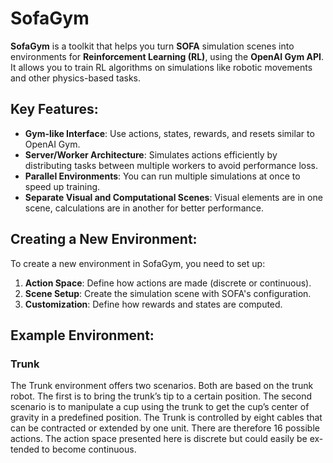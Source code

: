 # SofaGym

**SofaGym** is a toolkit that helps you turn **SOFA** simulation scenes into environments for **Reinforcement Learning (RL)**, using the **OpenAI Gym API**. It allows you to train RL algorithms on simulations like robotic movements and other physics-based tasks.

## Key Features:

- **Gym-like Interface**: Use actions, states, rewards, and resets similar to OpenAI Gym.
- **Server/Worker Architecture**: Simulates actions efficiently by distributing tasks between multiple workers to avoid performance loss.
- **Parallel Environments**: You can run multiple simulations at once to speed up training.
- **Separate Visual and Computational Scenes**: Visual elements are in one scene, calculations are in another for better performance.

## Creating a New Environment:
To create a new environment in SofaGym, you need to set up:
1. **Action Space**: Define how actions are made (discrete or continuous).
2. **Scene Setup**: Create the simulation scene with SOFA's configuration.
3. **Customization**: Define how rewards and states are computed.

## Example Environment:

### Trunk

The Trunk environment offers two scenarios.  Both are based on the trunk robot.  The first is to bring the trunk’s tip to a certain position. The second scenario is to manipulate a cup using the trunk to get the cup’s center of gravity in a predefined position. The  Trunk  is  controlled  by  eight  cables  that can be contracted or extended by one unit.  There are therefore 16 possible actions. The action space presented here is discrete but could easily be ex-tended to become continuous.
